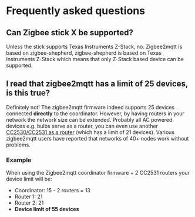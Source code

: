 # Frequently asked questions

## Can Zigbee stick X be supported?
Unless the stick supports Texas Instruments Z-Stack, no. Zigbee2mqtt is based on zigbee-shepherd, zigbee-shepherd is based on Texas Instruments Z-Stack which means that only Z-Stack based device can be supported.

## I read that zigbee2mqtt has a limit of 25 devices, is this true?
Definitely not! The zigbee2mqtt firmware indeed supports 25 devices connected **directly** to the coordinator. However, by having routers in your network the network size can be extended. Probably all AC powered devices e.g. bulbs serve as a router, you can even use another [CC2530/CC2531 as a router](../information/cc_sniffer_devices.md) (which has a limit of 21 devices). Various zigbee2mqtt users have reported that networks of 40+ nodes work without problems.

### Example
When using the Zigbee2mqtt coordinator firmware + 2 CC2531 routers your device limit will be:
- Coordinator: 15 - 2 routers = 13
- Router 1: 21
- Router 2: 21
- **Device limit of 55 devices**
